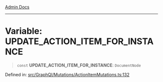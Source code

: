 [Admin Docs](/)

***

# Variable: UPDATE\_ACTION\_ITEM\_FOR\_INSTANCE

> `const` **UPDATE\_ACTION\_ITEM\_FOR\_INSTANCE**: `DocumentNode`

Defined in: [src/GraphQl/Mutations/ActionItemMutations.ts:132](https://github.com/PalisadoesFoundation/talawa-admin/blob/main/src/GraphQl/Mutations/ActionItemMutations.ts#L132)
